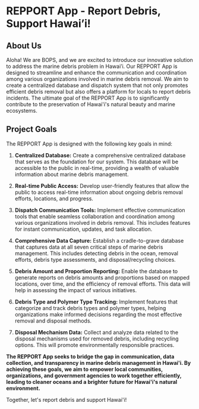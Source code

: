 # REPPORT App - Report Debris, Support Hawai’i!

## About Us
Aloha! We are BOPS, and we are excited to introduce our innovative solution to address the marine debris problem in Hawai’i. Our REPPORT App is designed to streamline and enhance the communication and coordination among various organizations involved in marine debris removal. We aim to create a centralized database and dispatch system that not only promotes efficient debris removal but also offers a platform for locals to report debris incidents. The ultimate goal of the REPPORT App is to significantly contribute to the preservation of Hawai'i's natural beauty and marine ecosystems.

## Project Goals
The REPPORT App is designed with the following key goals in mind:

1. **Centralized Database:** Create a comprehensive centralized database that serves as the foundation for our system. This database will be accessible to the public in real-time, providing a wealth of valuable information about marine debris management.

2. **Real-time Public Access:** Develop user-friendly features that allow the public to access real-time information about ongoing debris removal efforts, locations, and progress.

3. **Dispatch Communication Tools:** Implement effective communication tools that enable seamless collaboration and coordination among various organizations involved in debris removal. This includes features for instant communication, updates, and task allocation.

4. **Comprehensive Data Capture:** Establish a cradle-to-grave database that captures data at all seven critical steps of marine debris management. This includes detecting debris in the ocean, removal efforts, debris type assessments, and disposal/recycling choices.

5. **Debris Amount and Proportion Reporting:** Enable the database to generate reports on debris amounts and proportions based on mapped locations, over time, and the efficiency of removal efforts. This data will help in assessing the impact of various initiatives.

6. **Debris Type and Polymer Type Tracking:** Implement features that categorize and track debris types and polymer types, helping organizations make informed decisions regarding the most effective removal and disposal methods.

7. **Disposal Mechanism Data:** Collect and analyze data related to the disposal mechanisms used for removed debris, including recycling options. This will promote environmentally responsible practices.

**The REPPORT App seeks to bridge the gap in communication, data collection, and transparency in marine debris management in Hawai'i. By achieving these goals, we aim to empower local communities, organizations, and government agencies to work together efficiently, leading to cleaner oceans and a brighter future for Hawai'i's natural environment.**

Together, let's report debris and support Hawai'i!
